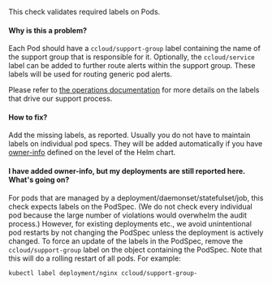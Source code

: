 This check validates required labels on Pods.

#### Why is this a problem?

Each Pod should have a `ccloud/support-group` label containing the name of the support group that is responsible for it.
Optionally, the `ccloud/service` label can be added to further route alerts within the support group. These labels will
be used for routing generic pod alerts.

Please refer to [the operations documentation][tags-definition] for more details on the labels that drive our support
process.

#### How to fix?

Add the missing labels, as reported. Usually you do not have to maintain labels on individual pod specs. They will be
added automatically if you have [owner-info][owner-info] defined on the level of the Helm chart.

#### I have added owner-info, but my deployments are still reported here. What's going on?

For pods that are managed by a deployment/daemonset/statefulset/job, this check expects labels on the PodSpec. (We do
not check every individual pod because the large number of violations would overwhelm the audit process.) However, for
existing deployments etc., we avoid unintentional pod restarts by not changing the PodSpec unless the deployment is
actively changed. To force an update of the labels in the PodSpec, remove the `ccloud/support-group` label on the object
containing the PodSpec. Note that this will do a rolling restart of all pods. For example:

```sh
kubectl label deployment/nginx ccloud/support-group-
```

[tags-definition]: https://operations.global.cloud.sap/docs/support/operation_model/tags/
[owner-info]: https://github.com/sapcc/helm-charts/tree/master/common/owner-inf
